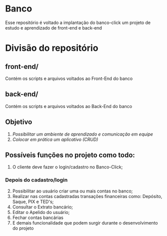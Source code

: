 # Banco
Esse repositório é voltado a implantação do banco-click um projeto de estudo e aprendizado de front-end e back-end

# Divisão do repositório
## front-end/
Contém os scripts e arquivos voltados ao Front-End do banco

## back-end/
Contém os scripts e arquivos voltados ao Back-End do banco

## Objetivo
1) _Possibilitar um ambiente de aprendizado e comunicação em equipe_
3) _Colocar em prática um aplicativo (CRUD)_

## Possíveis funções no projeto como todo:
1) O cliente deve fazer o login/cadastro no Banco-Click;
### Depois do cadastro/login
2) Possibilitar ao usuário criar uma ou mais contas no banco;
3) Realizar nas contas cadastradas transações financeiras como: Depósito, Saque, PIX e TED's;
4) Consultar o Extrato bancário;
5) Editar o Apelido do usuário;
6) Fechar contas bancárias
7) E demais funcionalidade que podem surgir durante o desenvolvimento do projeto
